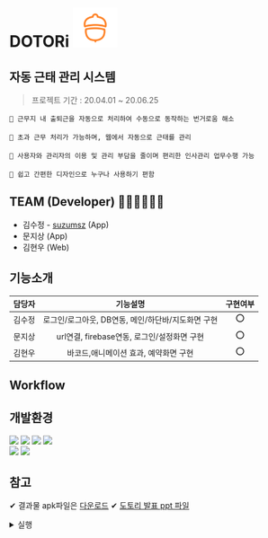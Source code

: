 # DOTORi  <img src="etc/logo.png" height="70"> 
## 자동 근태 관리 시스템
> 프로젝트 기간 : 20.04.01 ~ 20.06.25

```
📌 근무지 내 출퇴근을 자동으로 처리하여 수동으로 동작하는 번거로움 해소

📌 초과 근무 처리가 가능하며, 웹에서 자동으로 근태를 관리

📌 사용자와 관리자의 이용 및 관리 부담을 줄이며 편리한 인사관리 업무수행 가능

📌 쉽고 간편한 디자인으로 누구나 사용하기 편함 
```

## TEAM (Developer) 👩🏻‍💻👨🏻‍💻
- 김수정 - [suzumsz](https://github.com/suzumsz) (App) 
- 문지상 (App)
- 김현우 (Web)

## 기능소개 
|  담당자  |   기능설명   |   구현여부   |                              
| :----------: | :----------------: | :----------: |
|김수정| 로그인/로그아웃, DB연동, 메인/하단바/지도화면 구현  | ⭕ |
|문지상| url연결, firebase연동, 로그인/설정화면 구현 | ⭕ |
|김현우| 바코드,애니메이션 효과, 예약화면 구현 | ⭕ |

## Workflow

## 개발환경
<img src="https://img.shields.io/badge/Flutter-red?logo=Flutter&logoColor=white"> <img src="https://img.shields.io/badge/Dart-black?logo=Dart&logoColor=white"> <img src="https://img.shields.io/badge/Authentication-purple?logo=Firebase&logoColor=white"> <img src="https://img.shields.io/badge/Cloud Firestore-lemon?logo=Firebase&logoColor=white">   
<img src="https://img.shields.io/badge/Android Studio-yellow?logo=Android Studio&logoColor=white"> <img src="https://img.shields.io/badge/Visual Studio Code-4285F4?logo=Visual Studio Code&logoColor=white">

## 참고
✔ 결과물 apk파일은 [다운로드](/etc/DOTORI.zip)
✔ [도토리 발표 ppt 파일](/etc/근태관리시스템_ppt.pptx)   

<details>
<summary> 실행 </summary>
<div markdown="1">

```
react-native run-android
```

</div>
</details>



 
